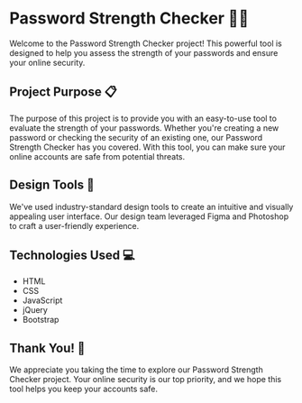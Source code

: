 # Password Strength Checker 💪🔐
 
Welcome to the Password Strength Checker project! This powerful tool is designed to help you assess the strength of your passwords and ensure your online security.

## Project Purpose 📋

The purpose of this project is to provide you with an easy-to-use tool to evaluate the strength of your passwords. Whether you're creating a new password or checking the security of an existing one, our Password Strength Checker has you covered. With this tool, you can make sure your online accounts are safe from potential threats.

## Design Tools 🎨

We've used industry-standard design tools to create an intuitive and visually appealing user interface. Our design team leveraged Figma and Photoshop to craft a user-friendly experience.

## Technologies Used 💻

- HTML
- CSS
- JavaScript
- jQuery
- Bootstrap

## Thank You! 👏

We appreciate you taking the time to explore our Password Strength Checker project. Your online security is our top priority, and we hope this tool helps you keep your accounts safe.
